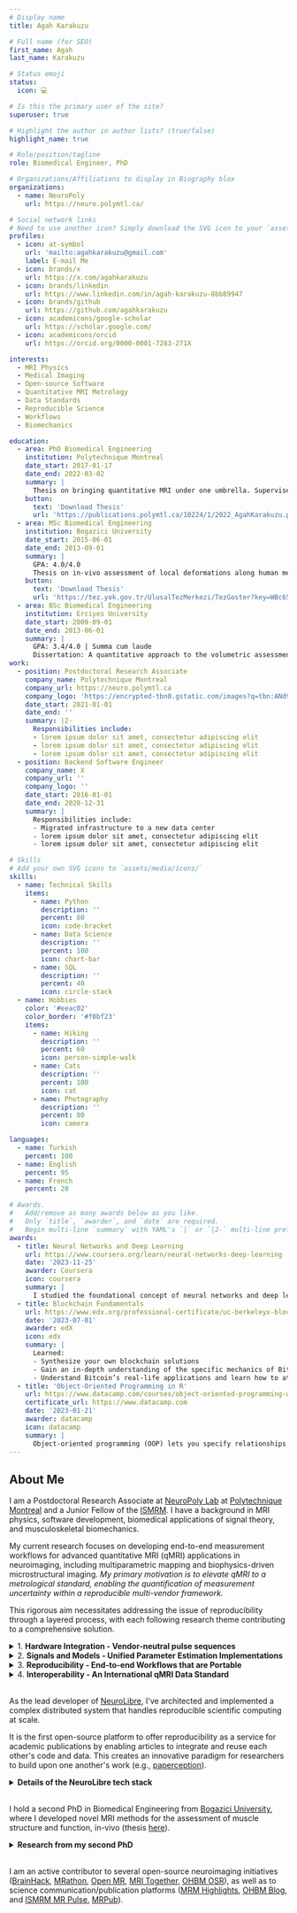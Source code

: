 ```yaml
---
# Display name
title: Agah Karakuzu

# Full name (for SEO)
first_name: Agah
last_name: Karakuzu

# Status emoji
status:
  icon: 💻

# Is this the primary user of the site?
superuser: true

# Highlight the author in author lists? (true/false)
highlight_name: true

# Role/position/tagline
role: Biomedical Engineer, PhD

# Organizations/Affiliations to display in Biography blox
organizations:
  - name: NeuroPoly
    url: https://neuro.polymtl.ca/

# Social network links
# Need to use another icon? Simply download the SVG icon to your `assets/media/icons/` folder.
profiles:
  - icon: at-symbol
    url: 'mailto:agahkarakuzu@gmail.com'
    label: E-mail Me
  - icon: brands/x
    url: https://x.com/agahkarakuzu
  - icon: brands/linkedin
    url: https://www.linkedin.com/in/agah-karakuzu-8bb89947
  - icon: brands/github
    url: https://github.com/agahkarakuzu
  - icon: academicons/google-scholar
    url: https://scholar.google.com/
  - icon: academicons/orcid
    url: https://orcid.org/0000-0001-7283-271X

interests:
  - MRI Physics
  - Medical Imaging
  - Open-source Software
  - Quantitative MRI Metrology
  - Data Standards
  - Reproducible Science
  - Workflows
  - Biomechanics

education:
  - area: PhD Biomedical Engineering
    institution: Polytechnique Montreal
    date_start: 2017-01-17
    date_end: 2022-03-02
    summary: |
      Thesis on bringing quantitative MRI under one umbrella. Supervised by [Prof Nikola Stikov](https://www.polymtl.ca/expertises/en/stikov-nikola).
    button:
      text: 'Download Thesis'
      url: 'https://publications.polymtl.ca/10224/1/2022_AgahKarakuzu.pdf'
  - area: MSc Biomedical Engineering
    institution: Bogazici University
    date_start: 2015-06-01
    date_end: 2013-09-01
    summary: |
      GPA: 4.0/4.0
      Thesis on in-vivo assessment of local deformations along human medial gastrocnemius muscle fibers on submaximal plantarflexion activity. Supervised by [Prof Can A Yucesoy](https://bme.bogazici.edu.tr/en/can-yucesoy).
    button:
      text: 'Download Thesis'
      url: 'https://tez.yok.gov.tr/UlusalTezMerkezi/TezGoster?key=WBc656i315e2eV6-EZV1oieEoX22ihUylnjE_lEdgA5ILgVkGM2WFCTni-MKgmzM'
  - area: BSc Biomedical Engineering
    institution: Erciyes University
    date_start: 2009-09-01
    date_end: 2013-06-01
    summary: |
      GPA: 3.4/4.0 | Summa cum laude
      Dissertation: A quantitative approach to the volumetric assessment of multiple sclerosis lesions using semi-automatic segmentation of MR images.
work:
  - position: Postdoctoral Research Associate
    company_name: Polytechnique Montreal
    company_url: https://neuro.polymtl.ca
    company_logo: 'https://encrypted-tbn0.gstatic.com/images?q=tbn:ANd9GcRgQu5sDEYjbsszAQZXcnuBXYdjnFiOmr3dww&s'
    date_start: 2021-01-01
    date_end: ''
    summary: |2-
      Responsibilities include:
      - lorem ipsum dolor sit amet, consectetur adipiscing elit
      - lorem ipsum dolor sit amet, consectetur adipiscing elit
      - lorem ipsum dolor sit amet, consectetur adipiscing elit
  - position: Backend Software Engineer
    company_name: X
    company_url: ''
    company_logo: ''
    date_start: 2016-01-01
    date_end: 2020-12-31
    summary: |
      Responsibilities include:
      - Migrated infrastructure to a new data center
      - lorem ipsum dolor sit amet, consectetur adipiscing elit
      - lorem ipsum dolor sit amet, consectetur adipiscing elit

# Skills
# Add your own SVG icons to `assets/media/icons/`
skills:
  - name: Technical Skills
    items:
      - name: Python
        description: ''
        percent: 80
        icon: code-bracket
      - name: Data Science
        description: ''
        percent: 100
        icon: chart-bar
      - name: SQL
        description: ''
        percent: 40
        icon: circle-stack
  - name: Hobbies
    color: '#eeac02'
    color_border: '#f0bf23'
    items:
      - name: Hiking
        description: ''
        percent: 60
        icon: person-simple-walk
      - name: Cats
        description: ''
        percent: 100
        icon: cat
      - name: Photography
        description: ''
        percent: 80
        icon: camera

languages:
  - name: Turkish
    percent: 100
  - name: English
    percent: 95
  - name: French
    percent: 20

# Awards.
#   Add/remove as many awards below as you like.
#   Only `title`, `awarder`, and `date` are required.
#   Begin multi-line `summary` with YAML's `|` or `|2-` multi-line prefix and indent 2 spaces below.
awards:
  - title: Neural Networks and Deep Learning
    url: https://www.coursera.org/learn/neural-networks-deep-learning
    date: '2023-11-25'
    awarder: Coursera
    icon: coursera
    summary: |
      I studied the foundational concept of neural networks and deep learning. By the end, I was familiar with the significant technological trends driving the rise of deep learning; build, train, and apply fully connected deep neural networks; implement efficient (vectorized) neural networks; identify key parameters in a neural network’s architecture; and apply deep learning to your own applications.
  - title: Blockchain Fundamentals
    url: https://www.edx.org/professional-certificate/uc-berkeleyx-blockchain-fundamentals
    date: '2023-07-01'
    awarder: edX
    icon: edx
    summary: |
      Learned:
      - Synthesize your own blockchain solutions
      - Gain an in-depth understanding of the specific mechanics of Bitcoin
      - Understand Bitcoin’s real-life applications and learn how to attack and destroy Bitcoin, Ethereum, smart contracts and Dapps, and alternatives to Bitcoin’s Proof-of-Work consensus algorithm
  - title: 'Object-Oriented Programming in R'
    url: https://www.datacamp.com/courses/object-oriented-programming-with-s3-and-r6-in-r
    certificate_url: https://www.datacamp.com
    date: '2023-01-21'
    awarder: datacamp
    icon: datacamp
    summary: |
      Object-oriented programming (OOP) lets you specify relationships between functions and the objects that they can act on, helping you manage complexity in your code. This is an intermediate level course, providing an introduction to OOP, using the S3 and R6 systems. S3 is a great day-to-day R programming tool that simplifies some of the functions that you write. R6 is especially useful for industry-specific analyses, working with web APIs, and building GUIs.
---
```


## About Me

I am a Postdoctoral Research Associate at [NeuroPoly Lab](https://neuro.polymtl.ca) at [Polytechnique Montreal](https://www.polymtl.ca/) and a Junior Fellow of the [ISMRM](https://ismrm.org). I have a background in MRI physics, software development, biomedical applications of signal theory, and musculoskeletal biomechanics. 

My current research focuses on developing end-to-end measurement workflows for advanced quantitative MRI (qMRI) applications in neuroimaging, including multiparametric mapping and biophysics-driven microstructural imaging. _My primary motivation is to elevate qMRI to a metrological standard, enabling the quantification of measurement uncertainty within a reproducible multi-vendor framework._ 

This rigorous aim necessitates addressing the issue of reproducibility through a layered process, with each following research theme contributing to a comprehensive solution.

<details>
  <summary>1. <b>Hardware Integration - Vendor-neutral pulse sequences</b></summary>

Multicenter MRI data becomes vulnerable to overfitting when the variability caused by differences between scanners is captured by (deep learning, biophysical, or signal representation) models.

<details>
  <summary>See further context</summary>
  <i>Clinical MRI scanners commonly used in research are not designed as precise measurement devices. However, it is possible to relate raw MRI signals to specific physical properties by estimating numerical parameters from a set of MR images. Since such "quantitative" approach is not the intended use of commercially available scanners, relying on vendor-provided acquisition software (i.e., pulse sequences) can significantly compromise the reliability of these measurements, undermining the clinical value of imaging biomarkers.</i>
</details>

Vendor-neutral pulse sequence development is an emerging open-source approach that offers an alternative to relying on proprietary vendor-native sequences and acquisition controllers. I am interested in applying this approach to standardize acquisitions for various MRI applications (primarily qMRI) with the goal of minimizing non-biological variability at the signal source across scanners from different vendors (e.g., `Siemens`, `GE`, `Philips`, and `Canon`).

<center>
  <img src="https://qmrlab.org/VENUS/_images/banner.jpg" alt="EMFT" style="width: 80%; height: auto;">
</center>

I have experience developing vendor-neutral sequences using both [RTHawk](https://vista.ai/products/research-rthawk/) (`JavaScript`, `C++`) and [Pulseq](https://pulseq.github.io) (`MATLAB`, `Python`) platforms.

#### [🔗](https://doi.org/10.1002/mrm.29292) Relevant article in MRM

**⭐️ Significance** _First empirical evidence supporting the use of vendor-neutral acquisitions to reduce measurement variability across scanners from different vendors._

<details>
      <summary> GitHub Repositories</summary>
      <ul>
          <li>
              <img src="https://img.shields.io/badge/-e20c4e?&logo=javascript&logoColor=white" alt="JavaScript logo">
              <a href="https://github.com/qmrlab/mt_sat">Magnetization transfer and T1 mapping sequence</a>
          </li>
          <li>
              <img src="https://img.shields.io/badge/-e20c4e?&logo=javascript&logoColor=white" alt="JavaScript logo">
              <a href="https://github.com/qmrlab/b1_afi">AFI B1 mapping sequence</a>
          </li>
          <li>
              <img src="https://img.shields.io/badge/-e20c4e?&logo=javascript&logoColor=white" alt="JavaScript logo">
              <a href="https://github.com/qmrlab/physical">PHYSICAL calibration sequence</a>
          </li>
          <li>
              <img src="https://img.shields.io/badge/-e20c4e?&logo=octave&logoColor=white" alt="Octave logo">
              <a href="https://github.com/agahkarakuzu/pulseq-mp2rage">MP2RAGE pulseq</a>
          </li>
      </ul>
  </details>
  <details>
      <summary> 🖇️ Other Resources</summary>
      <ul>
          <li>
              <a href="https://qmrlab.org/VENUS/">Interactive publication with live compute</a>
          </li>
          <li>
              <a href="https://osf.io/5n3cu/">Dataset</a>
          </li>
          <li>
              <a href="https://blog.ismrm.org/2023/03/10/qa-with-agah-karakuzu-and-nikola-stikov">MRM Editor's pick interview</a>
          </li>
      </ul>
  </details>
</details>
<details>
  <summary>2. <b>Signals and Models - Unified Parameter Estimation Implementations</b></summary>

Whether based on MRI signal representations (e.g., Bloch equation that governs a multi-echo spin-echo experiment) or biophysical models (e.g., restricted intracellular diffusion), most qMRI parameter estimation and correction methods are developed and maintained in-house.

<details>
  <summary>See further context</summary>
  <i>Analytical variability encompasses differences in i) algorithms, ii) software, iii) software versions, and iv) the computational environments in which the software is executed. Such variability can lead to discrepancies between quantitative parameters that are intended to be identical. This underscores the need for a community-driven, collaborative codebase that facilitates the integration of new tools and enables systematic comparisons.


In addition to this variability, degeneracies in parameter estimation must be well understood within the context of the specific qMRI experiment. To address this, simulations and real-world applications should be able to use the same models to assess the accuracy and robustness of parameter estimation, ensuring consistency across different studies and improving the reproducibility of qMRI results.</i>
</details>

  <center>
    <img src="https://www.researchgate.net/profile/Agah-Karakuzu/publication/345922515/figure/fig1/AS:962163275468800@1606409009008/qMRLab-is-an-open-source-software-for-quantitative-MRI-analysis-It-provides-a-myriad-of.ppm" alt="EMFT" style="width: 80%; height: auto;">
  </center>
<br>

To address this challenge, I developed [qMRLab](https://qmrlab.org), an open-source software package offering a comprehensive suite of qMRI methods for data fitting, simulation, and protocol optimization. qMRLab consolidates diverse qMRI implementations into a single platform, enhancing accessibility through extensive documentation, online executable notebooks, a user-friendly graphical interface, interactive tutorials, and informative blog posts.

#### [🔗](https://doi.org/10.21105/joss.02343) Relevant article in JOSS

**⭐️ Significance:** The most popular qMRI toolbox on GitHub, with 157 stargazers, standardizing over 24 qMRI methods across 8 different categories. 

<details>
      <summary> GitHub Repositories</summary>
      <ul>
          <li>
              <img src="https://img.shields.io/badge/-ff5d33?&logo=octave&logoColor=white" alt="JavaScript logo">
              <a href="https://github.com/qmrlab/qMRLab">qMRLab main codebase</a>
          </li>
            <li>
              <img src="https://img.shields.io/badge/-ff5d33?&logo=github&logoColor=white" alt="JavaScript logo">
              <a href="https://github.com/qmrlab">qMRLab GitHub Organization</a>
          </li>
      </ul>
  </details>
  <details>
      <summary>🖇️ Other Resources</summary>
      <ul>
          <li>
              <a href="https://qmrlab.org/">qMRLab website</a>
          </li>
          <li>
              <a href="https://osf.io/tmdfu/wiki/home/">Example datasets</a>
          </li>
          <li>
              <a href="https://qmrlab.readthedocs.io">Documentation</a>
          </li>
      </ul>
  </details>
</details>

<details>
  <summary>3. <b>Reproducibility - End-to-end Workflows that are Portable</b></summary>

Navigating a diverse range of open-source toolboxes for image reconstruction, as well as pre- and post-processing is needed to facilitate the practical use of vendor-neutral acquisitions.

<details>
  <summary>See further context</summary>
  <i>The number of open-source software toolboxes grows in proportion to the complexity of image reconstruction algorithms and the model implementations required for parameter estimation. Most of these toolboxes are developed by independent labs with varying research interests. Unlike industry-grade software, which adheres to established standards for interoperability with other software, many of these open-source toolboxes lack standardized protocols, making integration and consistency challenging across different platforms and applications.</i>
</details>

These workflows, written in DSL2, are designed so that each step producing a derivative is defined as an independent process, mapped to a corresponding container provided by qMRFlow. By adhering to data standards for both k-space and image data, and leveraging Nextflow's platform-agnostic executors, these workflows can be seamlessly deployed across cloud environments, high-performance computing (HPC) systems at scale, or workstations on any operating system at the scanner site.
</details>
       
<details>
  <summary>4. <b>Interoperability - An International qMRI Data Standard</b></summary>

To enhance data accessibility, promote large-scale collaborations, and accelerate progress in any application that could benefit from qMRI, I led the development of [qMRI-BIDS](https://bids-specification.readthedocs.io/en/stable/), collaborating with over 30 researchers worldwide. The initial version of this BIDS extension standardized the units, metadata, and naming conventions of 18 parametric maps, and since then, other researchers have actively contributed data descriptions for new qMRI methods. This collaborative effort establishes qMRI-BIDS as a common ground for achieving interoperability in qMRI, enabling seamless integration and comparison of data across diverse studies and platforms.

qMRI-BIDS has unified access to thousands of datasets through platforms such as Zenodo, the Open Science Framework, and OpenNeuro. 

Additionally, it has inspired enhancements to open-source data converters, such as [ezBIDS](https://brainlife.io/ezbids/), which now support converting DICOM images generated by various vendors according to the qMRI-BIDS specifications.

By offering free and standardized access to these datasets, qMRI-BIDS has transformed data sharing practices and promoted equity in the field, enabling researchers worldwide to benefit from valuable resources, regardless of their local infrastructure. 

#### [🔗](https://www.nature.com/articles/s41597-022-01571-4) Relevant article in Scientific Data

</details>
<br>

As the lead developer of [NeuroLibre](https://neurolibre.org), I've architected and implemented a complex distributed system that handles reproducible scientific computing at scale. 

It is the first open-source platform to offer reproducibility as a service for academic publications by enabling articles to integrate and reuse each other's code and data. This creates an innovative paradigm for researchers to build upon one another's work (e.g., [paperception](https://agah.dev/paperception)). 

<details>
  <summary><b>Details of the NeuroLibre tech stack</b></summary>

<ul style="list-style-type: none; padding-left: 0;">
  <li style="margin-bottom: 15px;">
    <strong>Container Orchestration:</strong> Designed and managed a Kubernetes cluster on bare metal to power our BinderHub deployment
  </li>
  <li style="margin-bottom: 15px;">
    <strong>Cloud Infrastructure:</strong> Implemented multi-cloud architecture using OpenStack & OpenNebula with Terraform for infrastructure as code
  </li>
  <li style="margin-bottom: 15px;">
    <strong>Web Development:</strong> Built full-stack applications using:
    <ul style="list-style-type: none; padding-left: 20px; margin-top: 5px;">
      <li>Ruby on Rails for our editorial management system</li>
      <li>Flask/Celery/NGINX stack for high-performance API services</li>
      <li>Modern CI/CD practices with extensive GitHub Actions workflows</li>
    </ul>
  </li>
  <li style="margin-bottom: 15px;">
    <strong>DevOps:</strong> Established monitoring, logging, and automated deployment pipelines
  </li>
  <li style="margin-bottom: 15px;">
    <strong>System Design:</strong> Architected scalable solutions for compute-intensive scientific workloads
  </li>
</ul>

</details> 
<br>

I hold a second PhD in Biomedical Engineering from [Bogazici University](https://www.boun.edu.tr/en), where I developed novel MRI methods for the assessment of muscle structure and function, in-vivo (thesis [here](https://tez.yok.gov.tr/UlusalTezMerkezi/TezGoster?key=WBc656i315e2eV6-EZV1oieEoX22ihUylnjE_lEdgA5ILgVkGM2WFCTni-MKgmzM)). 

<details>
  <summary><b>Research from my second PhD</b></summary>
  
  Epimuscular myofascial force transmission ([EMFT](https://pubmed.ncbi.nlm.nih.gov/20577061/)) is a novel theory on how muscles transmit force through inter- and extramuscular medium, in addition to the myotendinous structures.

  In-vivo studies on this theory is challenging due to the lack of non-invasive methods that can encode mechanical information at different joint angles or during muscle contraction. 

  To address this challenge, I developed a novel MRI method that combines diffusion tensor imaging (DTI) tractography with non-rigid registration of high-resolution anatomical images to quantify strain in the muscle fiber direction. One of the key findings from this work is heteregeneous strain distribution in the muscle fiber direction, which is a hallmark of EMFT effects, as well as an important determinant of muscle range of active force production.

<center>
  <img src="https://ars.els-cdn.com/content/image/1-s2.0-S1751616123000346-ga1_lrg.jpg" alt="EMFT" style="width: 80%; height: auto;">
</center>
  
  Such comprehensive understanding of in-vivo mechanical interactions is crucial for the development of novel rehabilitation protocols and assistive devices. This knowledge has important implications both in sports science for optimizing athletic performance and in clinical conditions such as spastic cerebral palsy, where altered mechanical tissue properties significantly impact movement.

  My recent work explores how qMRI can reveal key microstructural properties of muscle tissue, including extracellular volume fraction and collagen content. This multi-parametric approach provides complementary insights into the relationship between muscle structure and function.


  <summary><b>Articles</b></summary>
  <ul>
    <li><a href="https://www.sciencedirect.com/science/article/abs/pii/S0021929017301896">Submaximal plantarflexion</a></li>
    <li><a href="https://www.sciencedirect.com/science/article/abs/pii/S1751616116302077">Passive knee extension</a></li>
    <li><a href="https://www.sciencedirect.com/science/article/abs/pii/S1751616123000346">Robustness analysis</a></li>
  </ul>
  </details>
<br>

I am an active contributor to several open-source neuroimaging initiatives ([BrainHack](https://brainhack.org/), [MRathon](https://mrathon.github.io), [Open MR](https://openmrbenelux.github.io/), [MRI Together](https://mritogether.esmrmb.org/), [OHBM OSR](https://ohbm.github.io/osr)), as well as to science communication/publication platforms ([MRM Highlights](https://blog.ismrm.org/category/highlights/), [OHBM Blog](https://www.ohbmbrainmappingblog.com), and [ISMRM MR Pulse](https://blog.ismrm.org/), [MRPub](https://ismrm.github.io/mrpub)).